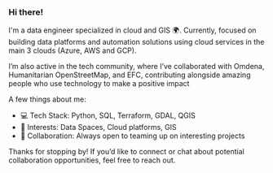 ### Hi there! 

I'm a data engineer specialized in cloud and GIS 🌍. Currently, focused on building data platforms and automation solutions using cloud services in the main 3 clouds (Azure, AWS and GCP). 

I’m also active in the tech community, where I’ve collaborated with Omdena, Humanitarian OpenStreetMap, and EFC, contributing alongside amazing people who use technology to make a positive impact

A few things about me:
- 💻 Tech Stack: Python, SQL, Terraform, GDAL, QGIS
- 🌱 Interests: Data Spaces, Cloud platforms, GIS
- 🤝 Collaboration: Always open to teaming up on interesting projects

Thanks for stopping by! If you’d like to connect or chat about potential collaboration opportunities, feel free to reach out.
<!--
**fserrey/fserrey** is a ✨ _special_ ✨ repository because its `README.md` (this file) appears on your GitHub profile.

Here are some ideas to get you started:

- 🔭 I’m currently working on ...
- 🌱 I’m currently learning ...
- 👯 I’m looking to collaborate on ...
- 🤔 I’m looking for help with ...
- 💬 Ask me about ...
- 📫 How to reach me: ...
- 😄 Pronouns: ...
- ⚡ Fun fact: ...
-->
